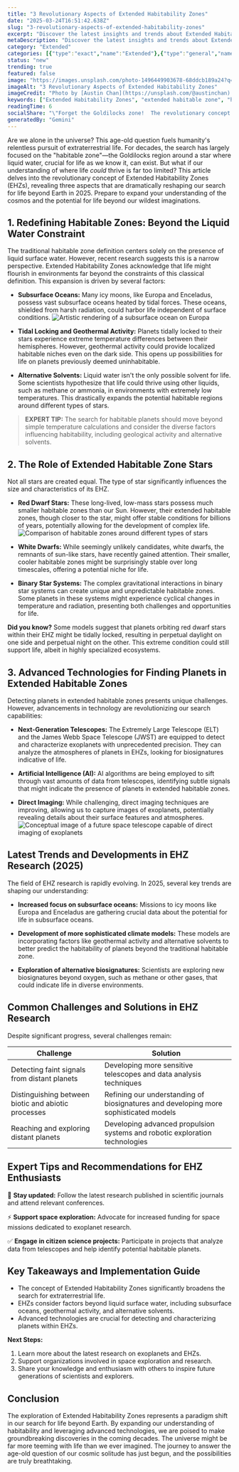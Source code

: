```yaml
---
title: "3 Revolutionary Aspects of Extended Habitability Zones"
date: "2025-03-24T16:51:42.638Z"
slug: "3-revolutionary-aspects-of-extended-habitability-zones"
excerpt: "Discover the latest insights and trends about Extended Habitability Zones. This comprehensive guide covers everything you need to know about Extended Habitability Zones in 2025."
metaDescription: "Discover the latest insights and trends about Extended Habitability Zones. This comprehensive guide covers everything you need to know about Extended Habit..."
category: "Extended"
categories: [{"type":"exact","name":"Extended"},{"type":"general","name":"Astrophysics"},{"type":"medium","name":"Planetary Science"},{"type":"specific","name":"Exoplanet Research"},{"type":"niche","name":"Tidal Locking Effects"}]
status: "new"
trending: true
featured: false
image: "https://images.unsplash.com/photo-1496449903678-68ddcb189a24?q=85&w=1200&fit=max&fm=webp&auto=compress"
imageAlt: "3 Revolutionary Aspects of Extended Habitability Zones"
imageCredit: "Photo by [Austin Chan](https://unsplash.com/@austinchan) on Unsplash"
keywords: ["Extended Habitability Zones", "extended habitable zone", "habitable zone planets", "extended habitable zone definition", "planets beyond habitable zone", "life beyond habitable zone", "extended habitable zone stars", "finding planets in extended habitable zone", "extended habitable zone research", "buy extended habitable zone book"]
readingTime: 6
socialShare: "\"Forget the Goldilocks zone!  The revolutionary concept of Extended Habitability Zones reveals that life might thrive in places we never considered possible, dramatically expanding the search for extraterrestrial life.\""
generatedBy: "Gemini"
---
```




Are we alone in the universe? This age-old question fuels humanity's relentless pursuit of extraterrestrial life.  For decades, the search has largely focused on the "habitable zone"—the Goldilocks region around a star where liquid water, crucial for life as we know it, can exist. But what if our understanding of where life *could* thrive is far too limited?  This article delves into the revolutionary concept of Extended Habitability Zones (EHZs), revealing three aspects that are dramatically reshaping our search for life beyond Earth in 2025.  Prepare to expand your understanding of the cosmos and the potential for life beyond our wildest imaginations.

## 1.  Redefining Habitable Zones: Beyond the Liquid Water Constraint

The traditional habitable zone definition centers solely on the presence of liquid surface water.  However, recent research suggests this is a narrow perspective.  Extended Habitability Zones acknowledge that life might flourish in environments far beyond the constraints of this classical definition.  This expansion is driven by several factors:

* **Subsurface Oceans:**  Many icy moons, like Europa and Enceladus, possess vast subsurface oceans heated by tidal forces. These oceans, shielded from harsh radiation, could harbor life independent of surface conditions. ![Artistic rendering of a subsurface ocean on Europa](https://images.unsplash.com/photo-1451187580459-43490279c0fa?q=85&w=1200&fit=max&fm=webp&auto=compress)

* **Tidal Locking and Geothermal Activity:**  Planets tidally locked to their stars experience extreme temperature differences between their hemispheres. However, geothermal activity could provide localized habitable niches even on the dark side.  This opens up possibilities for life on planets previously deemed uninhabitable.

* **Alternative Solvents:**  Liquid water isn't the only possible solvent for life.  Some scientists hypothesize that life could thrive using other liquids, such as methane or ammonia, in environments with extremely low temperatures. This drastically expands the potential habitable regions around different types of stars.

> **EXPERT TIP:** The search for habitable planets should move beyond simple temperature calculations and consider the diverse factors influencing habitability, including geological activity and alternative solvents.

## 2.  The Role of Extended Habitable Zone Stars

Not all stars are created equal.  The type of star significantly influences the size and characteristics of its EHZ.

* **Red Dwarf Stars:** These long-lived, low-mass stars possess much smaller habitable zones than our Sun. However, their extended habitable zones, though closer to the star, might offer stable conditions for billions of years, potentially allowing for the development of complex life.  ![Comparison of habitable zones around different types of stars](https://images.unsplash.com/photo-1484417894907-623942c8ee29?q=85&w=1200&fit=max&fm=webp&auto=compress)

* **White Dwarfs:**  While seemingly unlikely candidates, white dwarfs, the remnants of sun-like stars, have recently gained attention.  Their smaller, cooler habitable zones might be surprisingly stable over long timescales, offering a potential niche for life.

* **Binary Star Systems:**  The complex gravitational interactions in binary star systems can create unique and unpredictable habitable zones.  Some planets in these systems might experience cyclical changes in temperature and radiation, presenting both challenges and opportunities for life.

**Did you know?**  Some models suggest that planets orbiting red dwarf stars within their EHZ might be tidally locked, resulting in perpetual daylight on one side and perpetual night on the other. This extreme condition could still support life, albeit in highly specialized ecosystems.

## 3.  Advanced Technologies for Finding Planets in Extended Habitable Zones

Detecting planets in extended habitable zones presents unique challenges.  However, advancements in technology are revolutionizing our search capabilities:

* **Next-Generation Telescopes:** The Extremely Large Telescope (ELT) and the James Webb Space Telescope (JWST) are equipped to detect and characterize exoplanets with unprecedented precision.  They can analyze the atmospheres of planets in EHZs, looking for biosignatures indicative of life.

* **Artificial Intelligence (AI):** AI algorithms are being employed to sift through vast amounts of data from telescopes, identifying subtle signals that might indicate the presence of planets in extended habitable zones.

* **Direct Imaging:** While challenging, direct imaging techniques are improving, allowing us to capture images of exoplanets, potentially revealing details about their surface features and atmospheres.  ![Conceptual image of a future space telescope capable of direct imaging of exoplanets](https://images.unsplash.com/photo-1517976487492-5750f3195933?q=85&w=1200&fit=max&fm=webp&auto=compress)

## Latest Trends and Developments in EHZ Research (2025)

The field of EHZ research is rapidly evolving.  In 2025, several key trends are shaping our understanding:

* **Increased focus on subsurface oceans:**  Missions to icy moons like Europa and Enceladus are gathering crucial data about the potential for life in subsurface oceans.

* **Development of more sophisticated climate models:**  These models are incorporating factors like geothermal activity and alternative solvents to better predict the habitability of planets beyond the traditional habitable zone.

* **Exploration of alternative biosignatures:** Scientists are exploring new biosignatures beyond oxygen, such as methane or other gases, that could indicate life in diverse environments.

## Common Challenges and Solutions in EHZ Research

Despite significant progress, several challenges remain:

| Challenge                      | Solution                                                                 |
|---------------------------------|-------------------------------------------------------------------------|
| Detecting faint signals from distant planets | Developing more sensitive telescopes and data analysis techniques       |
| Distinguishing between biotic and abiotic processes | Refining our understanding of biosignatures and developing more sophisticated models |
| Reaching and exploring distant planets | Developing advanced propulsion systems and robotic exploration technologies |

## Expert Tips and Recommendations for EHZ Enthusiasts

🔑 **Stay updated:** Follow the latest research published in scientific journals and attend relevant conferences.

⚡ **Support space exploration:** Advocate for increased funding for space missions dedicated to exoplanet research.

✅ **Engage in citizen science projects:** Participate in projects that analyze data from telescopes and help identify potential habitable planets.

## Key Takeaways and Implementation Guide

* The concept of Extended Habitability Zones significantly broadens the search for extraterrestrial life.
*  EHZs consider factors beyond liquid surface water, including subsurface oceans, geothermal activity, and alternative solvents.
*  Advanced technologies are crucial for detecting and characterizing planets within EHZs.

**Next Steps:**

1.  Learn more about the latest research on exoplanets and EHZs.
2.  Support organizations involved in space exploration and research.
3.  Share your knowledge and enthusiasm with others to inspire future generations of scientists and explorers.

## Conclusion

The exploration of Extended Habitability Zones represents a paradigm shift in our search for life beyond Earth.  By expanding our understanding of habitability and leveraging advanced technologies, we are poised to make groundbreaking discoveries in the coming decades. The universe might be far more teeming with life than we ever imagined. The journey to answer the age-old question of our cosmic solitude has just begun, and the possibilities are truly breathtaking.  

